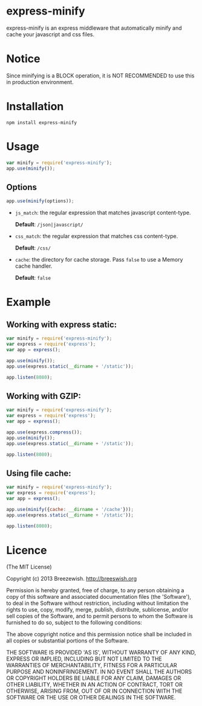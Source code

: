 express-minify
==============

express-minify is an express middleware that automatically minify and cache your javascript and css files.

# Notice

Since minifying is a BLOCK operation, it is NOT RECOMMENDED to use this in production environment.

# Installation

```
npm install express-minify
```

# Usage

```javascript
var minify = require('express-minify');
app.use(minify());
```

## Options

```javascript
app.use(minify(options));
```

- `js_match`: the regular expression that matches javascript content-type.

  **Default**: `/json|javascript/`
  
- `css_match`: the regular expression that matches css content-type.

  **Default**: `/css/`

- `cache`: the directory for cache storage. Pass `false` to use a Memory cache handler.

  **Default**: `false`
  
# Example

## Working with express static:

```javascript
var minify = require('express-minify');
var express = require('express');
var app = express();

app.use(minify());
app.use(express.static(__dirname + '/static'));

app.listen(8080);
```

## Working with GZIP:

```javascript
var minify = require('express-minify');
var express = require('express');
var app = express();

app.use(express.compress());
app.use(minify());
app.use(express.static(__dirname + '/static'));

app.listen(8080);
```

## Using file cache:

```javascript
var minify = require('express-minify');
var express = require('express');
var app = express();

app.use(minify({cache: __dirname + '/cache'}));
app.use(express.static(__dirname + '/static'));

app.listen(8080);
```

# Licence

(The MIT License)

Copyright (c) 2013 Breezewish. <http://breeswish.org>

Permission is hereby granted, free of charge, to any person obtaining a copy of this software and associated documentation files (the 'Software'), to deal in the Software without restriction, including without limitation the rights to use, copy, modify, merge, publish, distribute, sublicense, and/or sell copies of the Software, and to permit persons to whom the Software is furnished to do so, subject to the following conditions:

The above copyright notice and this permission notice shall be included in all copies or substantial portions of the Software.

THE SOFTWARE IS PROVIDED 'AS IS', WITHOUT WARRANTY OF ANY KIND, EXPRESS OR IMPLIED, INCLUDING BUT NOT LIMITED TO THE WARRANTIES OF MERCHANTABILITY, FITNESS FOR A PARTICULAR PURPOSE AND NONINFRINGEMENT. IN NO EVENT SHALL THE AUTHORS OR COPYRIGHT HOLDERS BE LIABLE FOR ANY CLAIM, DAMAGES OR OTHER LIABILITY, WHETHER IN AN ACTION OF CONTRACT, TORT OR OTHERWISE, ARISING FROM, OUT OF OR IN CONNECTION WITH THE SOFTWARE OR THE USE OR OTHER DEALINGS IN THE SOFTWARE.